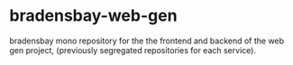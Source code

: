 # bradensbay-web-gen
bradensbay mono repository for the the frontend and backend of the web gen project, (previously segregated repositories for each service). 
